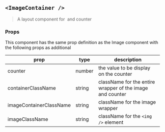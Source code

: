 ## `<ImageContainer />`

> A layout component for <Image /> and counter

### Props

This component has the same prop definition as the Image component with the
following props as additional

| prop                    | type   | description                                               |
| ----------------------- | ------ | --------------------------------------------------------- |
| counter                 | number | the value to be display on the counter                    |
| containerClassName      | string | className for the entire wrapper of the image and counter |
| imageContainerClassName | string | className for the image wrapper                           |
| imageClassName          | string | className for the `<img />` element                       |
